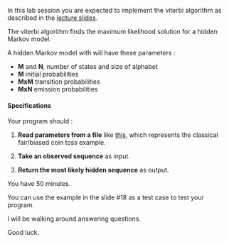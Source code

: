 In this lab session you are expected to implement the viterbi algorithm as described in the [lecture slides](http://homes.soic.indiana.edu/classes/spring2017/info/i529-yye/lectures/HMM.pdf).

The viterbi algorithm finds the maximum likelihood solution for a hidden Markov model.

A hidden Markov model with will have these parameters  :
  * **M** and **N**, number of states and size of alphabet
  * **M** initial probabilities
  * **MxM** transition probabilities
  * **MxN** emission probabilities

#### Specifications
Your program should :

  1. **Read parameters from a file** like [this](sample_parameters.dat), which represents the classical fair/biased coin toss example.

  2. **Take an observed sequence** as input.

  3. **Return the most likely hidden sequence** as output.

You have 50 minutes.

You can use the example in the slide #18 as a test case to test your program.

I will be walking around answering questions.

Good luck.
